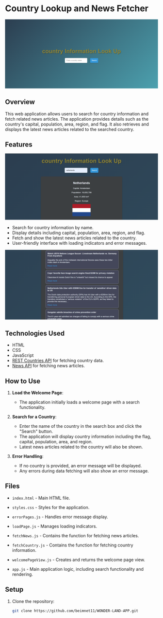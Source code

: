 # Country Lookup and News Fetcher

![App screenshot](images/Screenshot%202024-09-17%20222030.png)

## Overview

This web application allows users to search for country information and fetch related news articles. The application provides details such as the country's capital, population, area, region, and flag. It also retrieves and displays the latest news articles related to the searched country.

## Features

![App screenshot](images/Screenshot%202024-09-17%20222500.png)

- Search for country information by name.
- Display details including capital, population, area, region, and flag.
- Fetch and show the latest news articles related to the country.
- User-friendly interface with loading indicators and error messages.

![App screenshot](images/Screenshot%202024-09-17%20222651.png)

## Technologies Used

- HTML
- CSS
- JavaScript
- [REST Countries API]( https://restcountries.com/v3.1/all) for fetching country data.
- [News API](https://newsapi.org/v2/everyting) for fetching news articles.

## How to Use

1. **Load the Welcome Page**:
   - The application initially loads a welcome page with a search functionality.

2. **Search for a Country**:
   - Enter the name of the country in the search box and click the "Search" button.
   - The application will display country information including the flag, capital, population, area, and region.
   - Latest news articles related to the country will also be shown.

3. **Error Handling**:
   - If no country is provided, an error message will be displayed.
   - Any errors during data fetching will also show an error message.

## Files

- `index.html` - Main HTML file.
- `styles.css` - Styles for the application.

- `errorPages.js` - Handles error message display.
- `loadPage.js` - Manages loading indicators.
- `fetchNews.js` - Contains the function for fetching news articles.
- `fetchCountry.js` - Contains the function for fetching country information.
- `welcomePageView.js` - Creates and returns the welcome page view.
- `app.js` - Main application logic, including search functionality and rendering.

## Setup

1. Clone the repository:

   ```bash
   git clone https://github.com/beimnet11/WONDER-LAND-APP.git

